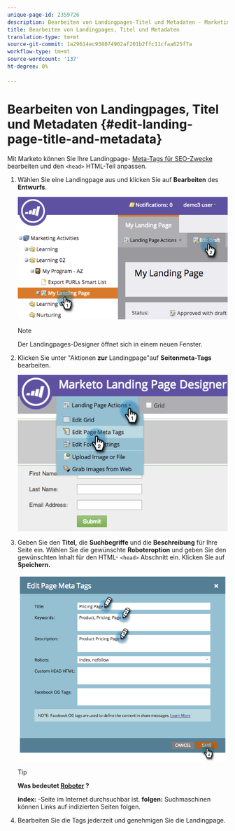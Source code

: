 ```yaml
---
unique-page-id: 2359726
description: Bearbeiten von Landingpages-Titel und Metadaten - Marketing Docs - Produktdokumentation
title: Bearbeiten von Landingpages, Titel und Metadaten
translation-type: tm+mt
source-git-commit: 1a29614ec938074902af201b2ffc11cfaa625f7a
workflow-type: tm+mt
source-wordcount: '137'
ht-degree: 0%

---
```



# Bearbeiten von Landingpages, Titel und Metadaten {#edit-landing-page-title-and-metadata}

Mit Marketo können Sie Ihre Landingpage- [Meta-Tags für SEO-Zwecke](http://www.w3schools.com/tags/tag_meta.asp) bearbeiten und den `<head>` HTML-Teil anpassen.

1. Wählen Sie eine Landingpage aus und klicken Sie auf **Bearbeiten** des **Entwurfs**.

   ![](assets/image2014-9-17-11-3a39-3a21.png)

   >[!NOTE]
   >
   >Der Landingpages-Designer öffnet sich in einem neuen Fenster.

1. Klicken Sie unter &quot;Aktionen **zur** Landingpage&quot;auf **Seitenmeta-Tags** bearbeiten.

   ![](assets/image2014-9-17-11-3a39-3a32.png)

1. Geben Sie den **Titel,** die **Suchbegriffe** und die **Beschreibung** für Ihre Seite ein. Wählen Sie die gewünschte **Roboteroption** und geben Sie den gewünschten Inhalt für den HTML- `<head>` Abschnitt ein. Klicken Sie auf **Speichern.**

   ![](assets/image2014-9-17-11-3a39-3a50.png)

   >[!TIP]
   >
   >**Was bedeutet [Roboter](http://www.robotstxt.org/meta.html) ?**
   >
   >
   >**index:** -Seite im Internet durchsuchbar ist. **folgen:** Suchmaschinen können Links auf indizierten Seiten folgen.

1. Bearbeiten Sie die Tags jederzeit und genehmigen Sie die Landingpage.

